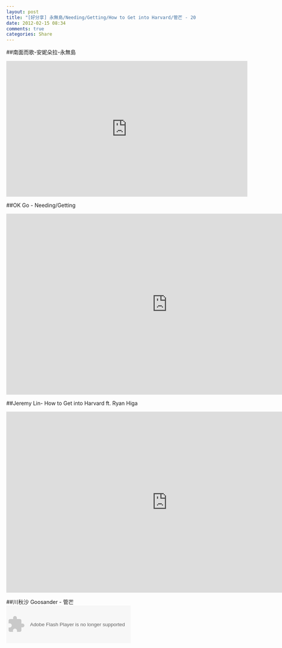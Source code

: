 ```yaml
---
layout: post
title: "[好分享] 永無島/Needing/Getting/How to Get into Harvard/管芒 - 2012.02.15"
date: 2012-02-15 08:34
comments: true
categories: Share 
---
```


##南面而歌-安妮朵拉-永無島
<iframe width="640" height="360" src="https://www.youtube-nocookie.com/embed/Jf6z4jHNrSY" frameborder="0" allowfullscreen></iframe>



<!--more-->

##OK Go - Needing/Getting
<iframe width="853" height="480" src="https://www.youtube-nocookie.com/embed/MejbOFk7H6c" frameborder="0" allowfullscreen></iframe>




##Jeremy Lin- How to Get into Harvard ft. Ryan Higa

<iframe width="853" height="480" src="https://www.youtube-nocookie.com/embed/-9yVnKQNj58" frameborder="0" allowfullscreen></iframe>



##川秋沙 Goosander - 管芒	
<embed src="http://tw.streetvoice.com/static/player/MusicPlayer.swf?srv=tw.streetvoice.com&ph=music&getv=config&skinID=6&au=160954&listtype=1&listsd=725693&autoStart=false&autoPlay=false&isEmbed=true&jsPlayer=false" allowFullScreen="false" allowScriptAccess="always" scale="noscale" type="application/x-shockwave-flash" width="330" height="100"></embed>
